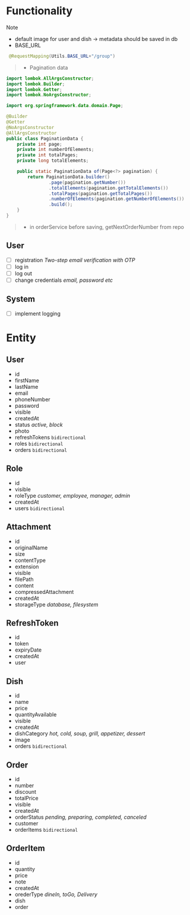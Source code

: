 # Functionality

> [!NOTE]
> - default image for user and dish -> metadata should be saved in db
> - BASE_URL
```java
 @RequestMapping(Utils.BASE_URL+"/group")
```
> - Pagination data
```java
import lombok.AllArgsConstructor;
import lombok.Builder;
import lombok.Getter;
import lombok.NoArgsConstructor;

import org.springframework.data.domain.Page;

@Builder
@Getter
@NoArgsConstructor
@AllArgsConstructor
public class PaginationData {
    private int page;
    private int numberOfElements;
    private int totalPages;
    private long totalElements;

    public static PaginationData of(Page<?> pagination) {
        return PaginationData.builder()
                .page(pagination.getNumber())
                .totalElements(pagination.getTotalElements())
                .totalPages(pagination.getTotalPages())
                .numberOfElements(pagination.getNumberOfElements())
                .build();
    }
}
```
> - in orderService
before saving, getNextOrderNumber from repo

## User
 - [ ] registration *Two-step email verification with OTP*
 - [ ] log in
 - [ ] log out
 - [ ] change credentials *email, password etc*

## System
 - [ ] implement logging

# Entity

## User
 - id
 - firstName
 - lastName
 - email
 - phoneNumber
 - password
 - visible
 - createdAt
 - status *active, block*
 - photo
 - refreshTokens `bidirectional`
 - roles `bidirectional`
 - orders `bidirectional`

## Role
 - id
 - visible
 - roleType *customer, employee, manager, admin*
 - createdAt
 - users `bidirectional`

## Attachment
 - id
 - originalName
 - size
 - contentType
 - extension
 - visible
 - filePath
 - content
 - compressedAttachment
 - createdAt
 - storageType *database, filesystem*

## RefreshToken
 - id
 - token
 - expiryDate
 - createdAt
 - user

## Dish
 - id
 - name
 - price
 - quantityAvailable
 - visible
 - createdAt
 - dishCategory *hot, cold, soup, grill, appetizer, dessert*
 - image
 - orders `bidirectional`
 
## Order
 - id
 - number
 - discount
 - totalPrice
 - visible
 - createdAt
 - orderStatus *pending, preparing, completed, canceled*
 - customer
 - orderItems `bidirectional`

## OrderItem
 - id
 - quantity
 - price
 - note
 - createdAt
 - orederType *dineIn, toGo, Delivery*
 - dish
 - order

